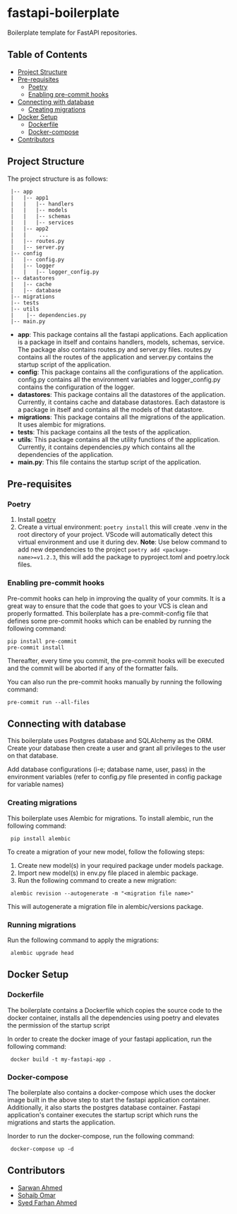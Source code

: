 # fastapi-boilerplate

Boilerplate template for FastAPI repositories.

## Table of Contents
- [Project Structure](#Project-Structure)
- [Pre-requisites](#pre-requisites)
  - [Poetry](#poetry)
  - [Enabling pre-commit hooks](#enabling-pre-commit-hooks)
- [Connecting with database](#Connecting-with-database)
  - [Creating migrations](#creating-migrations)
- [Docker Setup](#Docker-Setup)
  - [Dockerfile](#Dockerfile)
  - [Docker-compose](#Docker-compose)
- [Contributors](#Contributors)

## Project Structure
The project structure is as follows:
```
 |-- app
 |   |-- app1
 |   |   |-- handlers
 |   |   |-- models
 |   |   |-- schemas
 |   |   |-- services
 |   |-- app2
 |   |    ...
 |   |-- routes.py
 |   |-- server.py
 |-- config
 |   |-- config.py
 |   |-- logger
 |   |   |-- logger_config.py
 |-- datastores
 |   |-- cache
 |   |-- database
 |-- migrations
 |-- tests
 |-- utils
 |    |-- dependencies.py
 |-- main.py
```

- **app**: This package contains all the fastapi applications. Each application is a package in itself and contains
  handlers, models, schemas, service. The package also contains routes.py and server.py files. routes.py contains all the
  routes of the application and server.py contains the startup script of the application.
- **config**: This package contains all the configurations of the application. config.py contains all the environment
  variables and logger_config.py contains the configuration of the logger.
- **datastores**: This package contains all the datastores of the application. Currently, it contains cache and database
  datastores. Each datastore is a package in itself and contains all the models of that datastore.
- **migrations**: This package contains all the migrations of the application. It uses alembic for migrations.
- **tests**: This package contains all the tests of the application.
- **utils**: This package contains all the utility functions of the application. Currently, it contains dependencies.py
  which contains all the dependencies of the application.
- **main.py**: This file contains the startup script of the application.


## Pre-requisites

### Poetry

1. Install [poetry](https://python-poetry.org/docs/#installation)
2. Create a virtual environment: `poetry install` this will create .venv in the root directory of your project. VScode will automatically detect this virtual environment and use it during dev.
**Note**: Use below command to add new dependencies to the project
`poetry add <package-name>=v1.2.3`, this will add the package to pyproject.toml and poetry.lock files.

### Enabling pre-commit hooks

Pre-commit hooks can help in improving the quality of your commits. It is a great way to ensure that the code that goes
to your VCS is clean and properly formatted. This boilerplate has a pre-commit-config file that defines some pre-commit
hooks which can be enabled by running the following command:

```
pip install pre-commit
pre-commit install
```

Thereafter, every time you commit, the pre-commit hooks will be executed and the commit will be aborted if any of the
formatter fails.

You can also run the pre-commit hooks manually by running the following command:

```
pre-commit run --all-files
```

## Connecting with database
This boilerplate uses Postgres database and SQLAlchemy as the ORM.
Create your database then create a user and grant all privileges to the user on that database.

Add database configurations (i-e; database name, user, pass) in the environment variables (refer to config.py file presented in config package for variable names)


### Creating migrations
This boilerplate uses Alembic for migrations.
To install alembic, run the following command:
```
 pip install alembic
```
To create a migration of your new model, follow the following steps:
1. Create new model(s) in your required package under models package.
2. Import new model(s) in env.py file placed in alembic package.
3. Run the following command to create a new migration:
```
 alembic revision --autogenerate -m "<migration file name>"
```
This will autogenerate a migration file in alembic/versions package.

### Running migrations
Run the following command to apply the migrations:
```
 alembic upgrade head
```

## Docker Setup
### Dockerfile
The boilerplate contains a Dockerfile which copies the source code to the docker container,
installs all the dependencies using poetry and elevates the permission of the startup script

In order to create the docker image of your fastapi application, run the following command:
```
 docker build -t my-fastapi-app .
```

### Docker-compose
The boilerplate also contains a docker-compose which uses the docker image built in the above step to
start the fastapi application container. Additionally, it also starts the postgres database container.
Fastapi application's container executes the startup script which runs the migrations and starts the application.

Inorder to run the docker-compose, run the following command:
```
 docker-compose up -d
```

## Contributors
- [Sarwan Ahmed](https://github.com/Sarwan-Ahmed)
- [Sohaib Omar](https://github.com/sohaibomr)
- [Syed Farhan Ahmed](https://github.com/farhanahmed-emumba)

